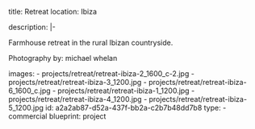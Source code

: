 title: Retreat
location: Ibiza

description: |-
  <p>Farmhouse retreat in the rural Ibizan countryside.<br>
  </p>
  <p>Photography by: michael whelan<br>
  </p>
  <p><em><a href="http://www.genevievelutkinstudio.com/" target="_blank"></a></em>
  </p>
images:
  - projects/retreat/retreat-ibiza-2_1600_c-2.jpg
  - projects/retreat/retreat-ibiza-3_1200.jpg
  - projects/retreat/retreat-ibiza-6_1600_c.jpg
  - projects/retreat/retreat-ibiza-1_1200.jpg
  - projects/retreat/retreat-ibiza-4_1200.jpg
  - projects/retreat/retreat-ibiza-5_1200.jpg
id: a2a2ab87-d52a-437f-bb2a-c2b7b48dd7b8
type:
  - commercial
blueprint: project
